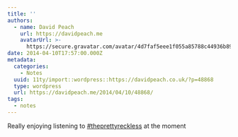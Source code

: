 ```yaml
---
title: ''
authors:
  - name: David Peach
    url: https://davidpeach.me
    avatarUrl: >-
      https://secure.gravatar.com/avatar/4d7faf5eee1f055a85788c44936b8995eaab6dfb004e7854ec747ccb272e91ee?s=96&d=mm&r=g
date: 2014-04-10T17:57:00.000Z
metadata:
  categories:
    - Notes
  uuid: 11ty/import::wordpress::https://davidpeach.co.uk/?p=48868
  type: wordpress
  url: https://davidpeach.me/2014/04/10/48868/
tags:
  - notes
---
```

Really enjoying listening to [#theprettyreckless](https://twitter.com/search?q=%23theprettyreckless) at the moment